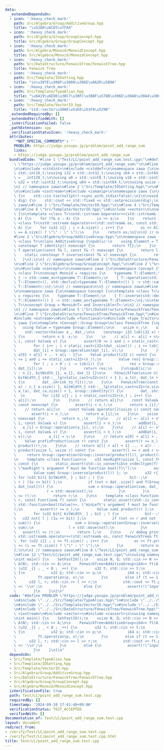 ```yaml
---
data:
  _extendedDependsOn:
  - icon: ':heavy_check_mark:'
    path: Src/Algebra/Group/AdditiveGroup.hpp
    title: "\u52A0\u6CD5\u7FA4"
  - icon: ':heavy_check_mark:'
    path: Src/Algebra/Group/GroupConcept.hpp
    title: Src/Algebra/Group/GroupConcept.hpp
  - icon: ':heavy_check_mark:'
    path: Src/Algebra/Monoid/MonoidConcept.hpp
    title: Src/Algebra/Monoid/MonoidConcept.hpp
  - icon: ':heavy_check_mark:'
    path: Src/DataStructure/FenwickTree/FenwickTree.hpp
    title: Fenwick Tree
  - icon: ':heavy_check_mark:'
    path: Src/Template/IOSetting.hpp
    title: "io\u307E\u308F\u308A\u306E\u8A2D\u5B9A"
  - icon: ':heavy_check_mark:'
    path: Src/Template/TypeAlias.hpp
    title: "\u6A19\u6E96\u30C7\u30FC\u30BF\u578B\u306E\u30A8\u30A4\u30EA\u30A2\u30B9"
  - icon: ':heavy_check_mark:'
    path: Src/Template/VectorIO.hpp
    title: "std::vector\u306E\u5165\u51FA\u529B"
  _extendedRequiredBy: []
  _extendedVerifiedWith: []
  _isVerificationFailed: false
  _pathExtension: cpp
  _verificationStatusIcon: ':heavy_check_mark:'
  attributes:
    '*NOT_SPECIAL_COMMENTS*': ''
    PROBLEM: https://judge.yosupo.jp/problem/point_add_range_sum
    links:
    - https://judge.yosupo.jp/problem/point_add_range_sum
  bundledCode: "#line 1 \"Test/LC/point_add_range_sum.test.cpp\"\n#define PROBLEM\
    \ \"https://judge.yosupo.jp/problem/point_add_range_sum\"\n\n#line 2 \"Src/Template/TypeAlias.hpp\"\
    \n\n#include <cstdint>\n#include <cstddef>\n\nnamespace zawa {\n\nusing i16 =\
    \ std::int16_t;\nusing i32 = std::int32_t;\nusing i64 = std::int64_t;\nusing i128\
    \ = __int128_t;\n\nusing u8 = std::uint8_t;\nusing u16 = std::uint16_t;\nusing\
    \ u32 = std::uint32_t;\nusing u64 = std::uint64_t;\n\nusing usize = std::size_t;\n\
    \n} // namespace zawa\n#line 2 \"Src/Template/IOSetting.hpp\"\n\n#line 4 \"Src/Template/IOSetting.hpp\"\
    \n\n#include <iostream>\n#include <iomanip>\n\nnamespace zawa {\n\nvoid SetFastIO()\
    \ {\n    std::cin.tie(nullptr)->sync_with_stdio(false);\n}\n\nvoid SetPrecision(u32\
    \ dig) {\n    std::cout << std::fixed << std::setprecision(dig);\n}\n\n} // namespace\
    \ zawa\n#line 2 \"Src/Template/VectorIO.hpp\"\n\n#line 4 \"Src/Template/VectorIO.hpp\"\
    \n\n#line 6 \"Src/Template/VectorIO.hpp\"\n#include <vector>\n\nnamespace zawa\
    \ {\n\ntemplate <class T>\nstd::istream &operator>>(std::istream& is, std::vector<T>&\
    \ A) {\n    for (T& a : A) {\n        is >> a;\n    }\n    return is;\n}\n\ntemplate\
    \ <class T>\nstd::ostream &operator<<(std::ostream& os, const std::vector<T>&\
    \ A) {\n    for (u32 i{} ; i < A.size() ; i++) {\n        os << A[i] << (i + 1\
    \ == A.size() ? \"\" : \" \");\n    }\n    return os;\n}\n\n} // namespace zawa\n\
    #line 2 \"Src/Algebra/Group/AdditiveGroup.hpp\"\n\nnamespace zawa {\n\ntemplate\
    \ <class T>\nclass AdditiveGroup {\npublic:\n    using Element = T;\n    static\
    \ constexpr T identity() noexcept {\n        return T{};\n    }\n    static constexpr\
    \ T operation(const T& l, const T& r) noexcept {\n        return l + r;\n    }\n\
    \    static constexpr T inverse(const T& v) noexcept {\n        return -v;\n \
    \   }\n};\n\n} // namespace zawa\n#line 2 \"Src/DataStructure/FenwickTree/FenwickTree.hpp\"\
    \n\n#line 2 \"Src/Algebra/Group/GroupConcept.hpp\"\n\n#line 2 \"Src/Algebra/Monoid/MonoidConcept.hpp\"\
    \n\n#include <concepts>\n\nnamespace zawa {\n\nnamespace Concept {\n\ntemplate\
    \ <class T>\nconcept Monoid = requires {\n    typename T::Element;\n    { T::identity()\
    \ } -> std::same_as<typename T::Element>;\n    { T::operation(std::declval<typename\
    \ T::Element>(), std::declval<typename T::Element>()) } -> std::same_as<typename\
    \ T::Element>;\n};\n\n} // namespace\n\n} // namespace zawa\n#line 4 \"Src/Algebra/Group/GroupConcept.hpp\"\
    \n\nnamespace zawa {\n\nnamespace Concept {\n\ntemplate <class T>\nconcept Inversible\
    \ = requires {\n    typename T::Element;\n    { T::inverse(std::declval<typename\
    \ T::Element>()) } -> std::same_as<typename T::Element>;\n};\n\ntemplate <class\
    \ T>\nconcept Group = Monoid<T> and Inversible<T>;\n\n} // namespace Concept\n\
    \n} // namespace zawa\n#line 5 \"Src/DataStructure/FenwickTree/FenwickTree.hpp\"\
    \n\n#line 7 \"Src/DataStructure/FenwickTree/FenwickTree.hpp\"\n#include <cassert>\n\
    #include <ostream>\n#include <functional>\n#include <type_traits>\n\nnamespace\
    \ zawa {\n\ntemplate <Concept::Group Group>\nclass FenwickTree {\nprivate:\n \
    \   using Value = typename Group::Element;\n\n    usize n_;\n    u32 bitWidth_;\n\
    \    std::vector<Value> a_, dat_;\n\n    constexpr i32 lsb(i32 x) const noexcept\
    \ {\n        return x & -x;\n    }\n    \n    // a[i] <- a[i] + v\n    void addDat(i32\
    \ i, const Value& v) {\n        assert(0 <= i and i < static_cast<i32>(n_));\n\
    \        for ( i++ ; i < static_cast<i32>(dat_.size()) ; i += lsb(i)) {\n    \
    \        dat_[i] = Group::operation(dat_[i], v);\n        }\n    }\n\n    // return\
    \ a[0] + a[1] + .. + a[i - 1]\n    Value product(i32 i) const {\n        assert(0\
    \ <= i and i <= static_cast<i32>(n_));\n        Value res{ Group::identity() };\n\
    \        for ( ; i > 0 ; i -= lsb(i)) {\n            res = Group::operation(res,\
    \ dat_[i]);\n        }\n        return res;\n    }\n\npublic:\n    FenwickTree()\
    \ : n_{}, bitWidth_{}, a_{}, dat_{} {}\n\n    FenwickTree(usize n) : n_{ n },\
    \ bitWidth_{ std::__lg(static_cast<u32>(n)) + 1 }, a_(n), dat_(n + 1, Group::identity())\
    \ {\n        dat_.shrink_to_fit();\n    }\n\n    FenwickTree(const std::vector<Value>&\
    \ a) : n_{ a.size() }, bitWidth_{ std::__lg(static_cast<u32>(a.size())) + 1 },\
    \ a_(a), dat_(a.size() + 1, Group::identity()) {\n        dat_.shrink_to_fit();\
    \  \n        for (i32 i{} ; i < static_cast<i32>(n_) ; i++) {\n            addDat(i,\
    \ a[i]);\n        }\n    }\n\n    // return a[i]\n    const Value& get(usize i)\
    \ const noexcept {\n        assert(i < n_);\n        return a_[i];\n    }\n\n\
    \    // return a[i]\n    const Value& operator[](usize i) const noexcept {\n \
    \       assert(i < n_);\n        return a_[i];\n    }\n\n    usize size() const\
    \ noexcept {\n        return n_;\n    }\n\n    // a[i] <- a[i] + v\n    void operation(usize\
    \ i, const Value& v) {\n        assert(i < n_);\n        addDat(i, v);\n     \
    \   a_[i] = Group::operation(a_[i], v);\n    }\n\n    // a[i] <- v\n    void set(usize\
    \ i, const Value& v) {\n        assert(i < n_);\n        addDat(i, Group::operation(Group::inverse(a_[i]),\
    \ v));\n        a_[i] = v;\n    }\n\n    // return a[0] + a[1] + ... + a[r - 1]\n\
    \    Value prefixProduct(usize r) const {\n        assert(r <= n_);\n        return\
    \ product(r);\n    }\n\n    // return a[l] + a[l + 1] ... + a[r - 1]\n    Value\
    \ product(usize l, usize r) const {\n        assert(l <= r and r <= n_);\n   \
    \     return Group::operation(Group::inverse(product(l)), product(r));\n    }\n\
    \n    template <class Function>\n    u32 maxRight(usize l, const Function& f)\
    \ const {\n        static_assert(std::is_convertible_v<decltype(f), std::function<bool(Value)>>,\
    \ \"maxRight's argument f must be function bool(T)\");\n        assert(l < n_);\n\
    \        Value sum{ Group::inverse(product(l)) }; \n        u32 r{};\n       \
    \ for (u32 bit{ bitWidth_ } ; bit ; ) {\n            bit--;\n            u32 nxt{\
    \ r | (1u << bit) };\n            if (nxt < dat_.size() and f(Group::operation(sum,\
    \ dat_[nxt]))) {\n                sum = Group::operation(sum, dat_[nxt]);\n  \
    \              r = std::move(nxt);\n            }\n        }\n        assert(l\
    \ <= r);\n        return r;\n    }\n\n    template <class Function>\n    u32 minLeft(usize\
    \ r, const Function& f) const {\n        static_assert(std::is_convertible_v<decltype(f),\
    \ std::function<bool(Value)>>, \"minLeft's argument f must be function bool(T)\"\
    );\n        assert(r <= n_);\n        Value sum{ product(r) };\n        u32 l{};\n\
    \        for (u32 bit{ bitWidth_ } ; bit ; ) {\n            bit--;\n         \
    \   u32 nxt{ l | (1u << bit) };\n            if (nxt <= r and not f(Group::operation(Group::inverse(dat_[nxt]),\
    \ sum))) {\n                sum = Group::operation(Group::inverse(dat_[nxt]),\
    \ sum);\n                l = std::move(nxt);\n            }\n        }\n     \
    \   assert(l <= r);\n        return l;\n    }\n\n    // debug print\n    friend\
    \ std::ostream& operator<<(std::ostream& os, const FenwickTree& ft) {\n      \
    \  for (u32 i{} ; i <= ft.size() ; i++) {\n            os << ft.prefixProduct(i)\
    \ << (i == ft.size() ? \"\" : \" \");\n        }\n        return os;\n    }\n\
    };\n\n\n} // namespace zawa\n#line 8 \"Test/LC/point_add_range_sum.test.cpp\"\n\
    \n#line 12 \"Test/LC/point_add_range_sum.test.cpp\"\n\nusing namespace zawa;\n\
    \nint main() {\n    SetFastIO();\n    usize N, Q; std::cin >> N >> Q;\n    std::vector<i64>\
    \ A(N); std::cin >> A;\n\n    FenwickTree<AdditiveGroup<i64>> ft(A);\n\n    for\
    \ (u32 _{} ; _ < Q ; _++) {\n        u32 t; std::cin >> t;\n        if (t == 0)\
    \ {\n            u32 p; std::cin >> p;\n            i64 x; std::cin >> x;\n  \
    \          ft.operation(p, x);\n        }\n        else if (t == 1) {\n      \
    \      u32 l, r; std::cin >> l >> r;\n            std::cout << ft.product(l, r)\
    \ << '\\n';\n        }\n        else {\n            assert(!\"input fail\");\n\
    \        }\n    }\n}\n"
  code: "#define PROBLEM \"https://judge.yosupo.jp/problem/point_add_range_sum\"\n\
    \n#include \"../../Src/Template/TypeAlias.hpp\"\n#include \"../../Src/Template/IOSetting.hpp\"\
    \n#include \"../../Src/Template/VectorIO.hpp\"\n#include \"../../Src/Algebra/Group/AdditiveGroup.hpp\"\
    \n#include \"../../Src/DataStructure/FenwickTree/FenwickTree.hpp\"\n\n#include\
    \ <iostream>\n#include <vector>\n#include <cassert>\n\nusing namespace zawa;\n\
    \nint main() {\n    SetFastIO();\n    usize N, Q; std::cin >> N >> Q;\n    std::vector<i64>\
    \ A(N); std::cin >> A;\n\n    FenwickTree<AdditiveGroup<i64>> ft(A);\n\n    for\
    \ (u32 _{} ; _ < Q ; _++) {\n        u32 t; std::cin >> t;\n        if (t == 0)\
    \ {\n            u32 p; std::cin >> p;\n            i64 x; std::cin >> x;\n  \
    \          ft.operation(p, x);\n        }\n        else if (t == 1) {\n      \
    \      u32 l, r; std::cin >> l >> r;\n            std::cout << ft.product(l, r)\
    \ << '\\n';\n        }\n        else {\n            assert(!\"input fail\");\n\
    \        }\n    }\n}\n"
  dependsOn:
  - Src/Template/TypeAlias.hpp
  - Src/Template/IOSetting.hpp
  - Src/Template/VectorIO.hpp
  - Src/Algebra/Group/AdditiveGroup.hpp
  - Src/DataStructure/FenwickTree/FenwickTree.hpp
  - Src/Algebra/Group/GroupConcept.hpp
  - Src/Algebra/Monoid/MonoidConcept.hpp
  isVerificationFile: true
  path: Test/LC/point_add_range_sum.test.cpp
  requiredBy: []
  timestamp: '2024-09-10 17:41:48+09:00'
  verificationStatus: TEST_ACCEPTED
  verifiedWith: []
documentation_of: Test/LC/point_add_range_sum.test.cpp
layout: document
redirect_from:
- /verify/Test/LC/point_add_range_sum.test.cpp
- /verify/Test/LC/point_add_range_sum.test.cpp.html
title: Test/LC/point_add_range_sum.test.cpp
---
```

